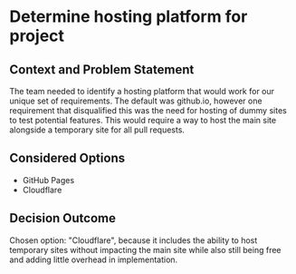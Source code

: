 # Determine hosting platform for project

## Context and Problem Statement

The team needed to identify a hosting platform that would work for our unique set of requirements. The default was github.io, however one requirement that disqualified this was the need for hosting of dummy sites to test potential features. This would require a way to host the main site alongside a temporary site for all pull requests.

## Considered Options

* GitHub Pages
* Cloudflare

## Decision Outcome

Chosen option: "Cloudflare", because it includes the ability to host temporary sites without impacting the main site while also still being free and adding little overhead in implementation.
